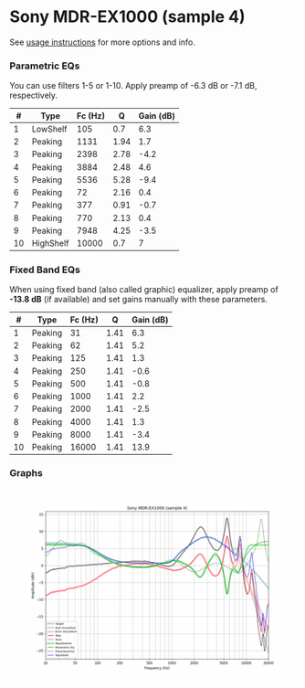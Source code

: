 # Sony MDR-EX1000 (sample 4)
See [usage instructions](https://github.com/jaakkopasanen/AutoEq#usage) for more options and info.

### Parametric EQs
You can use filters 1-5 or 1-10. Apply preamp of -6.3 dB or -7.1 dB, respectively.

|   # | Type      |   Fc (Hz) |    Q |   Gain (dB) |
|-----|-----------|-----------|------|-------------|
|   1 | LowShelf  |       105 | 0.7  |         6.3 |
|   2 | Peaking   |      1131 | 1.94 |         1.7 |
|   3 | Peaking   |      2398 | 2.78 |        -4.2 |
|   4 | Peaking   |      3884 | 2.48 |         4.6 |
|   5 | Peaking   |      5536 | 5.28 |        -9.4 |
|   6 | Peaking   |        72 | 2.16 |         0.4 |
|   7 | Peaking   |       377 | 0.91 |        -0.7 |
|   8 | Peaking   |       770 | 2.13 |         0.4 |
|   9 | Peaking   |      7948 | 4.25 |        -3.5 |
|  10 | HighShelf |     10000 | 0.7  |         7   |

### Fixed Band EQs
When using fixed band (also called graphic) equalizer, apply preamp of **-13.8 dB** (if available) and set gains manually with these parameters.

|   # | Type    |   Fc (Hz) |    Q |   Gain (dB) |
|-----|---------|-----------|------|-------------|
|   1 | Peaking |        31 | 1.41 |         6.3 |
|   2 | Peaking |        62 | 1.41 |         5.2 |
|   3 | Peaking |       125 | 1.41 |         1.3 |
|   4 | Peaking |       250 | 1.41 |        -0.6 |
|   5 | Peaking |       500 | 1.41 |        -0.8 |
|   6 | Peaking |      1000 | 1.41 |         2.2 |
|   7 | Peaking |      2000 | 1.41 |        -2.5 |
|   8 | Peaking |      4000 | 1.41 |         1.3 |
|   9 | Peaking |      8000 | 1.41 |        -3.4 |
|  10 | Peaking |     16000 | 1.41 |        13.9 |

### Graphs
![](./Sony%20MDR-EX1000%20(sample%204).png)
